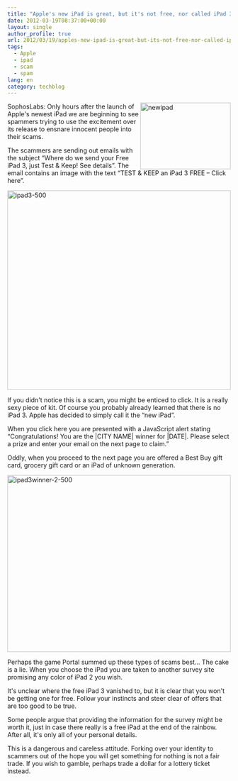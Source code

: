 ```yaml
---
title: "Apple's new iPad is great, but it's not free, nor called iPad 3"
date: 2012-03-19T08:37:00+00:00
layout: single
author_profile: true
url: 2012/03/19/apples-new-ipad-is-great-but-its-not-free-nor-called-ipad-3/
tags:
  - Apple
  - ipad
  - scam
  - spam
lang: en
category: techblog
---
```

[<img title="newipad" border="0" alt="newipad" align="right" src="http://lh6.ggpht.com/-iWkViK73U-8/T2boy9IYrBI/AAAAAAAAFM4/fqnHcnxeor4/newipad_thumb.png?imgmax=800" width="204" height="150" />](http://lh6.ggpht.com/-OCerIHzzAAk/T2bovG67GDI/AAAAAAAAFMw/iFDhVV_IIgs/s1600-h/newipad%25255B2%25255D.png)SophosLabs: Only hours after the launch of Apple's newest iPad we are beginning to see spammers trying to use the excitement over its release to ensnare innocent people into their scams. 

The scammers are sending out emails with the subject “Where do we send your Free iPad 3, just Test & Keep! See details”. The email contains an image with the text “TEST & KEEP an iPad 3 FREE &#8211; Click here”. 

[<img title="ipad3-500" border="0" alt="ipad3-500" src="http://lh3.ggpht.com/-be2yCu4UT7s/T2bo9vx6UhI/AAAAAAAAFNI/hNQtkd95R_4/ipad3-500_thumb%25255B2%25255D.png?imgmax=800" width="504" height="450" />](http://lh4.ggpht.com/-4KQaZfTekAs/T2bo3zt6hPI/AAAAAAAAFNA/9VOSfMiiX_E/s1600-h/ipad3-500%25255B4%25255D.png) 

If you didn't notice this is a scam, you might be enticed to click. It is a really sexy piece of kit. Of course you probably already learned that there is no iPad 3. Apple has decided to simply call it the “new iPad”. 

When you click here you are presented with a JavaScript alert stating “Congratulations! You are the |CITY NAME| winner for |DATE|. Please select a prize and enter your email on the next page to claim.” 

Oddly, when you proceed to the next page you are offered a Best Buy gift card, grocery gift card or an iPad of unknown generation. 

[<img title="ipad3winner-2-500" border="0" alt="ipad3winner-2-500" src="http://lh5.ggpht.com/-CTgwLe9cc24/T2bpLPNe3UI/AAAAAAAAFNY/Gv3JQXPugD0/ipad3winner-2-500_thumb%25255B1%25255D.png?imgmax=800" width="504" height="399" />](http://lh5.ggpht.com/-px-SCyhEgAM/T2bpEXIV1AI/AAAAAAAAFNQ/vyW_QgLJC48/s1600-h/ipad3winner-2-500%25255B3%25255D.png) 

Perhaps the game Portal summed up these types of scams best… The cake is a lie. When you choose the iPad you are taken to another survey site promising any color of iPad 2 you wish. 

It's unclear where the free iPad 3 vanished to, but it is clear that you won't be getting one for free. Follow your instincts and steer clear of offers that are too good to be true. 

Some people argue that providing the information for the survey might be worth it, just in case there really is a free iPad at the end of the rainbow. After all, it's only all of your personal details. 

This is a dangerous and careless attitude. Forking over your identity to scammers out of the hope you will get something for nothing is not a fair trade. If you wish to gamble, perhaps trade a dollar for a lottery ticket instead.